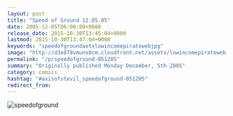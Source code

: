 ```yaml
---
layout: post
title: "Speed of Ground 12.05.05"
date: 2005-12-05T06:00:00+0000
release_date: 2015-10-30T13:45:04+0000
lastmod: 2015-10-30T13:47:04+0000
keywords: "speedofgroundaetslowincomepiratewebjpg"
image: "http://d3e878vmunx8cm.cloudfront.net/assets/lowincomepirateweb.jpg"
permalink: "/p/speedofground-051205"
summary: "Originally published Monday December, 5th 2005"
category: comics
hashtag: "#axisofstevil_speedofground-051205"
redirect_from:
---
```


![speedofground](http://d3e878vmunx8cm.cloudfront.net/assets/lowincomepirateweb.jpg)
